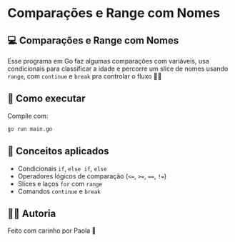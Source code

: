 # Comparações e Range com Nomes

## 💻 Comparações e Range com Nomes

Esse programa em Go faz algumas comparações com variáveis, usa condicionais para classificar a idade e percorre um slice de nomes usando `range`, com `continue` e `break` pra controlar o fluxo 🧠✨

## 🚀 Como executar

Compile com:

```bash
go run main.go
```

## 🧠 Conceitos aplicados

- Condicionais `if`, `else if`, `else`
- Operadores lógicos de comparação (`<=`, `>=`, `==`, `!=`)
- Slices e laços `for` com `range`
- Comandos `continue` e `break`

## 👩‍💻 Autoria

Feito com carinho por Paola 💋
